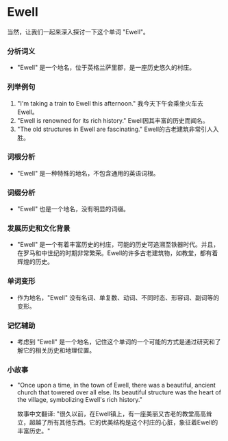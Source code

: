 # Ewell

当然，让我们一起来深入探讨一下这个单词 "Ewell"。

  

### 分析词义

  

*   "Ewell" 是一个地名，位于英格兰萨里郡，是一座历史悠久的村庄。

  

### 列举例句

  

1.  "I'm taking a train to Ewell this afternoon." 我今天下午会乘坐火车去Ewell。
2.  "Ewell is renowned for its rich history." Ewell因其丰富的历史而闻名。
3.  "The old structures in Ewell are fascinating." Ewell的古老建筑非常引人入胜。

  

### 词根分析

  

*   "Ewell" 是一种特殊的地名，不包含通用的英语词根。

  

### 词缀分析

  

*   "Ewell" 也是一个地名，没有明显的词缀。

  

### 发展历史和文化背景

  

*   "Ewell" 是一个有着丰富历史的村庄，可能的历史可追溯至铁器时代。并且，在罗马和中世纪的时期非常繁荣。Ewell的许多古老建筑物，如教堂，都有着辉煌的历史。

  

### 单词变形

  

*   作为地名，"Ewell" 没有名词、单复数、动词、不同时态、形容词、副词等的变形。

  

### 记忆辅助

  

*   考虑到 "Ewell" 是一个地名，记住这个单词的一个可能的方式是通过研究和了解它的相关历史和地理位置。

  

### 小故事

  

*   "Once upon a time, in the town of Ewell, there was a beautiful, ancient church that towered over all else. Its beautiful structure was the heart of the village, symbolizing Ewell's rich history."
    
      
    
    故事中文翻译: "很久以前，在Ewell镇上，有一座美丽又古老的教堂高高耸立，超越了所有其他东西。它的优美结构是这个村庄的心脏，象征着Ewell的丰富历史。"
